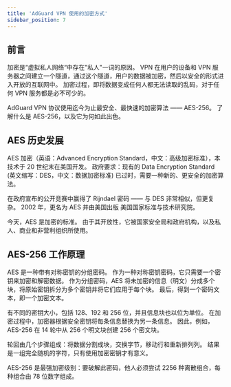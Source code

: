 ```yaml
---
title: 'AdGuard VPN 使用的加密方式'
sidebar_position: 7
---
```


## 前言

加密是“虚拟私人网络“中存在"私人"一词的原因。 VPN 在用户的设备和 VPN 服务器之间建立一个隧道，通过这个隧道，用户的数据被加密，然后以安全的形式进入开放的互联网中。 加密过程，即将数据变成任何人都无法读取的乱码，对于任何 VPN 服务都是必不可少的。

AdGuard VPN 协议使用迄今为止最安全、最快速的加密算法 —— AES-256。 了解什么是 AES-256，以及它为何如此出色。

## AES 历史发展

AES 加密（英语：Advanced Encryption Standard，中文：高级加密标准），本技术于 20 世纪末在美国开发。 政府要求：现有的 Data Encryption Standard (英文缩写：DES，中文：数据加密标准) 已过时，需要一种新的、更安全的加密算法。

在政府宣布的公开竞赛中赢得了 Rijndael 密码 —— 与 DES 非常相似，但更复杂。 2002 年，更名为 AES 并由美国出版 美国国家标准与技术研究院。

今天，AES 是加密的标准。 由于其开放性，它被国家安全局和政府机构，以及私人、商业和非营利组织所使用。

## AES-256 工作原理

AES 是一种带有对称密钥的分组密码。 作为一种对称密钥密码，它只需要一个密钥来加密和解密数据。 作为分组密码，AES 将未加密的信息（明文）分成多个块，将原始密钥拆分为多个密钥并将它们应用于每个块。 最后，得到一个密码文本，即一个加密文本。

有不同的密钥大小，包括 128、192 和 256 位，并且信息块也以位为单位。 在加密过程中，加密器根据安全密钥将每条信息替换为另一条信息。 因此，例如，AES-256 在 14 轮中从 256 个明文块创建 256 个密文块。

轮回由几个步骤组成：将数据分割成块，交换字节，移动行和重新排列列。 结果是一组完全随机的字符，只有使用加密密钥才有意义。

AES-256 是最强加密级别：要破解此密码，他人必须尝试 2256 种离散组合，每种组合由 78 位数字组成。
